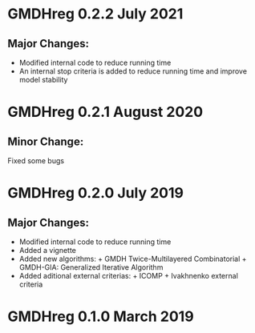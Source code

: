 # GMDHreg 0.2.2 July 2021
## Major Changes:
*  Modified internal code to reduce running time
*  An internal stop criteria is added to reduce running time and improve model stability

# GMDHreg 0.2.1 August 2020
## Minor Change:
Fixed some bugs

# GMDHreg 0.2.0 July 2019
## Major Changes:
* Modified internal code to reduce running time
* Added a vignette
* Added new algorithms:
      + GMDH Twice-Multilayered Combinatorial
      + GMDH-GIA: Generalized Iterative Algorithm
* Added aditional external criterias:
      + ICOMP
      + Ivakhnenko external criteria

# GMDHreg 0.1.0 March 2019

